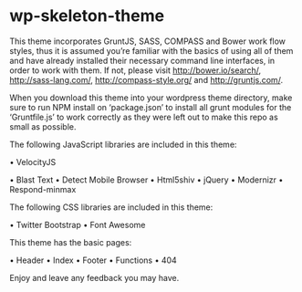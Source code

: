 wp-skeleton-theme
=================

This theme incorporates GruntJS, SASS, COMPASS and Bower work flow styles, thus it is assumed you’re familiar with the basics of using all of them and have already installed their necessary command line interfaces, in order to work with them. If not, please visit http://bower.io/search/, http://sass-lang.com/, http://compass-style.org/ and http://gruntjs.com/.

When you download this theme into your wordpress theme directory, make sure to run NPM install on ‘package.json’ to install all grunt modules for the ‘Gruntfile.js’ to work correctly as they were left out to make this repo as small as possible. 

 The following JavaScript libraries are included in this theme:
 
  •	VelocityJS
  
  •	Blast Text
  •	Detect Mobile Browser
  •	Html5shiv
  •	jQuery
  •	Modernizr 
  •	Respond-minmax

The following CSS libraries are included in this theme:

  •	Twitter Bootstrap
  •	Font Awesome

This theme has the basic pages:

  •	Header
  •	Index
  •	Footer
  •	Functions
  •	404

Enjoy and leave any feedback you may have.
